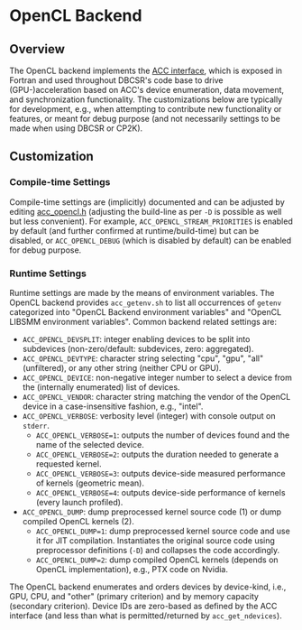 # OpenCL Backend

## Overview

The OpenCL backend implements the [ACC interface](https://github.com/cp2k/dbcsr/blob/develop/src/acc/acc.h), which is exposed in Fortran and used throughout DBCSR's code base to drive (GPU-)acceleration based on ACC's device enumeration, data movement, and synchronization functionality. The customizations below are typically for development, e.g., when attempting to contribute new functionality or features, or meant for debug purpose (and not necessarily settings to be made when using DBCSR or CP2K).

## Customization

### Compile-time Settings

Compile-time settings are (implicitly) documented and can be adjusted by editing [acc_opencl.h](https://github.com/cp2k/dbcsr/blob/develop/src/acc/opencl/acc_opencl.h) (adjusting the build-line as per `-D` is possible as well but less convenient). For example, `ACC_OPENCL_STREAM_PRIORITIES` is enabled by default (and further confirmed at runtime/build-time) but can be disabled, or `ACC_OPENCL_DEBUG` (which is disabled by default) can be enabled for debug purpose.

### Runtime Settings

Runtime settings are made by the means of environment variables. The OpenCL backend provides `acc_getenv.sh` to list all occurrences of `getenv` categorized into "OpenCL Backend environment variables" and "OpenCL LIBSMM environment variables". Common backend related settings are:

* `ACC_OPENCL_DEVSPLIT`: integer enabling devices to be split into subdevices (non-zero/default: subdevices, zero: aggregated).
* `ACC_OPENCL_DEVTYPE`: character string selecting "cpu", "gpu", "all" (unfiltered), or any other string (neither CPU or GPU).
* `ACC_OPENCL_DEVICE`: non-negative integer number to select a device from the (internally enumerated) list of devices.
* `ACC_OPENCL_VENDOR`: character string matching the vendor of the OpenCL device in a case-insensitive fashion, e.g., "intel".
* `ACC_OPENCL_VERBOSE`: verbosity level (integer) with console output on `stderr`.
    * `ACC_OPENCL_VERBOSE=1`: outputs the number of devices found and the name of the selected device.
    * `ACC_OPENCL_VERBOSE=2`: outputs the duration needed to generate a requested kernel.
    * `ACC_OPENCL_VERBOSE=3`: outputs device-side measured performance of kernels (geometric mean).
    * `ACC_OPENCL_VERBOSE=4`: outputs device-side performance of kernels (every launch profiled).
* `ACC_OPENCL_DUMP`: dump preprocessed kernel source code (1) or dump compiled OpenCL kernels (2).
    * `ACC_OPENCL_DUMP=1`: dump preprocessed kernel source code and use it for JIT compilation. Instantiates the original source code using preprocessor definitions (`-D`) and collapses the code accordingly.
    * `ACC_OPENCL_DUMP=2`: dump compiled OpenCL kernels (depends on OpenCL implementation), e.g., PTX code on Nvidia.

The OpenCL backend enumerates and orders devices by device-kind, i.e., GPU, CPU, and "other" (primary criterion) and by memory capacity (secondary criterion). Device IDs are zero-based as defined by the ACC interface (and less than what is permitted/returned by `acc_get_ndevices`).
